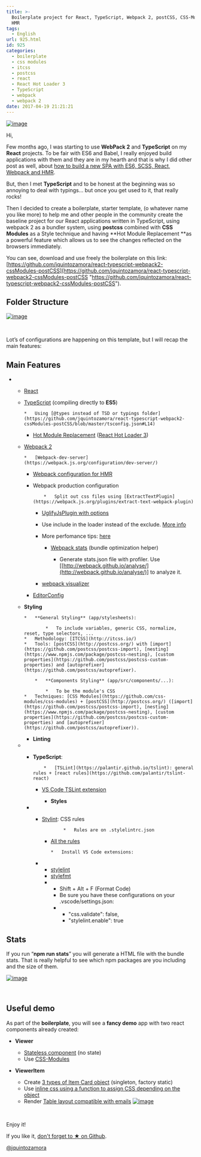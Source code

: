 ```yaml
---
title: >-
  Boilerplate project for React, TypeScript, Webpack 2, postCSS, CSS-Modules and
  HMR
tags:
  - English
url: 925.html
id: 925
categories:
  - boilerplate
  - css modules
  - itcss
  - postcss
  - react
  - React Hot Loader 3
  - TypeScript
  - webpack
  - webpack 2
date: 2017-04-19 21:21:21
---
```


[![image](https://blog.josequinto.com/wp-content/uploads/2017/04/image_thumb.png "image")](https://github.com/jquintozamora/react-typescript-webpack2-cssModules-postCSS)

Hi,

Few months ago, I was starting to use **WebPack 2** and **TypeScript** on my **React** projects. To be fair with ES6 and Babel, I really enjoyed build applications with them and they are in my hearth and that is why I did other post as well, about [how to build a new SPA with ES6, SCSS, React, Webpack and HMR](https://blog.josequinto.com/2016/11/14/how-to-build-a-new-spa-with-es6-scss-react-webpack-and-hmr-the-beginners-guide/).

But, then I met **TypeScript** and to be honest at the beginning was so annoying to deal with typings… but once you get used to it, that really rocks!

Then I decided to create a boilerplate, starter template, (o whatever name you like more) to help me and other people in the community create the baseline project for our React applications written in TypeScript, using webpack 2 as a bundler system, using **postcss** combined with **CSS Modules** as a Style technique and having **Hot Module Replacement **as a powerful feature which allows us to see the changes reflected on the browsers immediately.

You can see, download and use freely the boilerplate on this link: [https://github.com/jquintozamora/react-typescript-webpack2-cssModules-postCSS](https://github.com/jquintozamora/react-typescript-webpack2-cssModules-postCSS "https://github.com/jquintozamora/react-typescript-webpack2-cssModules-postCSS").

## Folder Structure

[![image](https://blog.josequinto.com/wp-content/uploads/2017/04/image_thumb-1.png "image")](https://blog.josequinto.com/wp-content/uploads/2017/04/image-1.png)

&nbsp;

Lot’s of configurations are happening on this template, but I will recap the main features:

## Main Features

*   *   [React](https://facebook.github.io/react)
    *   [TypeScript](https://www.typescriptlang.org/) (compiling directly to **ES5**)

            *   Using [@types instead of TSD or typings folder](https://github.com/jquintozamora/react-typescript-webpack2-cssModules-postCSS/blob/master/tsconfig.json#L14)

        *   [Hot Module Replacement](https://medium.com/@dan_abramov/hot-reloading-in-react-1140438583bf#.xh6v0ht7j) ([React Hot Loader 3](https://github.com/gaearon/react-hot-loader/issues/243))
    *   [Webpack 2](https://webpack.js.org/)

            *   [Webpack-dev-server](https://webpack.js.org/configuration/dev-server/)
        *   [Webpack configuration for HMR](https://webpack.js.org/concepts/hot-module-replacement/)
        *   Webpack production configuration

                    *   Split out css files using [ExtractTextPlugin](https://webpack.js.org/plugins/extract-text-webpack-plugin)
            *   [UglifyJsPlugin with options](https://github.com/webpack/webpack/blob/v2.4.1/lib/optimize/UglifyJsPlugin.js)
            *   Use include in the loader instead of the exclude. [More info](http://stackoverflow.com/questions/37823764/how-include-and-exclude-works-in-webpack-loader)
            *   More perfomance tips: [here](https://medium.com/@khanght/optimize-webpack-production-build-ec594242b222#.bj3eyg65p)

                *   [Webpack stats](https://github.com/jquintozamora/react-typescript-webpack2-cssModules-postCSS/blob/master/webpack/webpack.config.stats.js) (bundle optimization helper)

                    *   Generate stats.json file with profiler. Use [[http://webpack.github.io/analyse/](http://webpack.github.io/analyse/)] to analyze it.
            *   [webpack visualizer](https://chrisbateman.github.io/webpack-visualizer/)

        *   [EditorConfig](http://editorconfig.org/)
    *   **Styling**

            *   **General Styling** (app/stylesheets):

                    *   To include variables, generic CSS, normalize, reset, type selectors, ...
            *   Methodology: [ITCSS](http://itcss.io/)
            *   Tools: [postCSS](http://postcss.org/) with [import](https://github.com/postcss/postcss-import), [nesting](https://www.npmjs.com/package/postcss-nesting), [custom properties](https://github.com/postcss/postcss-custom-properties) and [autoprefixer](https://github.com/postcss/autoprefixer).

                *   **Components Styling** (app/src/components/...):

                    *   To be the module's CSS
            *   Techniques: [CSS Modules](https://github.com/css-modules/css-modules) + [postCSS](http://postcss.org/) ([import](https://github.com/postcss/postcss-import), [nesting](https://www.npmjs.com/package/postcss-nesting), [custom properties](https://github.com/postcss/postcss-custom-properties) and [autoprefixer](https://github.com/postcss/autoprefixer)).

        *   **Linting**
    *   *   **TypeScript**:

                    *   [TSLint](https://palantir.github.io/tslint): general rules + [react rules](https://github.com/palantir/tslint-react)
            *   [VS Code TSLint extension](https://marketplace.visualstudio.com/items?itemName=eg2.tslint)

                *   **Styles**
        *   *   [Stylint](https://stylelint.io/): CSS rules

                            *   Rules are on .stylelintrc.json
                *   [All the rules](https://stylelint.io/user-guide/rules)

                        *   Install VS Code extensions:
            *   *   [stylelint](https://marketplace.visualstudio.com/items?itemName=shinnn.stylelint)
                *   [stylefmt](https://marketplace.visualstudio.com/items?itemName=mrmlnc.vscode-stylefmt)
                *   *   Shift + Alt + F (Format Code)
                    *   Be sure you have these configurations on your .vscode/settings.json:
                    *   *   "css.validate": false,
                        *   "stylelint.enable": true
&nbsp;

## Stats

If you run “**npm run stats**” you will generate a HTML file with the bundle stats. That is really helpful to see which npm packages are you including and the size of them.

[![image](https://blog.josequinto.com/wp-content/uploads/2017/04/image_thumb-2.png "image")](https://blog.josequinto.com/wp-content/uploads/2017/04/image-2.png)

&nbsp;

## Useful demo

As part of the **boilerplate**, you will see a **fancy demo** app with two react components already created:

*   **Viewer**

    *   [Stateless component](https://github.com/jquintozamora/react-typescript-webpack2-cssModules-postCSS/blob/master/app/src/components/Viewer/Viewer.tsx) (no state)
    *   Use [CSS-Modules](https://github.com/jquintozamora/react-typescript-webpack2-cssModules-postCSS/blob/master/app/src/components/Viewer/Viewer.module.css)

*   **ViewerItem**

    *   Create [3 types of Item Card object](https://github.com/jquintozamora/react-typescript-webpack2-cssModules-postCSS/blob/master/app/src/components/ViewerItem/ViewerItemCardType.ts) (singleton, factory static)
    *   Use [inline css using a function to assign CSS depending on the object](https://github.com/jquintozamora/react-typescript-webpack2-cssModules-postCSS/blob/master/app/src/components/ViewerItem/ViewerItem.inlined.css.ts)
    *   Render [Table layout compatible with emails](https://github.com/jquintozamora/react-typescript-webpack2-cssModules-postCSS/blob/master/app/src/components/ViewerItem/ViewerItem.tsx)
[![image](https://blog.josequinto.com/wp-content/uploads/2017/04/image_thumb-3.png "image")](https://blog.josequinto.com/wp-content/uploads/2017/04/image-3.png)

&nbsp;

Enjoy it!

If you like it, [don't forget to ★ on Github](https://github.com/jquintozamora/react-typescript-webpack2-cssModules-postCSS).

[@jquintozamora](https://twitter.com/jquintozamora)